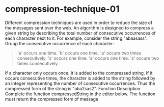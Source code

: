 # compression-technique-01
Different compression techniques are used in order to reduce the size of the messages sent over the web. An algorithm is designed to compress a given string by describing the total number of consecutive occurrences of each character next to it. For example, consider the string "abaasass". Group the consecutive occurrence of each character:

>'a' occurs one time.
>'b' occurs one time.
>'a' occurs two times consecutively.
>'s' occurs one time.
>'a' occurs one time.
>'s' occurs two times consecutively.

If a character only occurs once, it is added to the compressed string. If it occurs consecutive times, the character is added to the string followed by an integer representing the number of consecutive occurrences. Thus the compressed form of the string is "aba2sas2". Function Description Complete the function compressedString in the editor below. The function must return the compressed form of message
